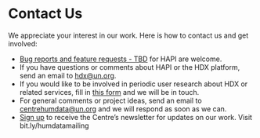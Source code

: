 # Contact Us

We appreciate your interest in our work. Here is how to contact us and get involved:

- [Bug reports and feature requests - TBD](fix/this/link) for HAPI are welcome.
- If you have questions or comments about HAPI or the HDX platform, send an email to [hdx@un.org](mailto:hdx@un.org).
- If you would like to be involved in periodic user research about HDX or related services, fill in [this form](https://docs.google.com/forms/d/e/1FAIpQLSdjN3mcDJ8BX-nu4F1veKEa8dYPlRvVcyahev8QjX7qHtha4g/viewform) and we will be in touch.
- For general comments or project ideas, send an email to [centrehumdata@un.org](mailto:centrehumdata@un.org) and we will respond as soon as we can.
- [Sign up](bit.ly/humdatamailing) to receive the Centre’s newsletter for updates on our work. Visit bit.ly/humdatamailing